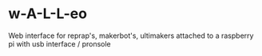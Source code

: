 # w-A-L-L-eo
Web interface for reprap's, makerbot's, ultimakers attached to a raspberry pi with usb interface / pronsole
